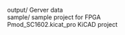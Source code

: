 output/    Gerver data  
sample/    sample project for FPGA  
Pmod_SC1602.kicat_pro    KiCAD project  
